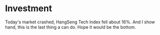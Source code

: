# Investment
Today's market crashed, HangSeng Tech Index fell about 16%.
And I show hand, this is the last thing a can do.
Hope it would be the bottom.